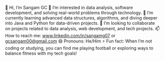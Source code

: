 👋 Hi, I’m Sangam GC
👀 I’m interested in data analysis, software development, and solving real-world problems through technology.
🌱 I’m currently learning advanced data structures, algorithms, and diving deeper into Java and Python for data-driven projects.
💞️ I’m looking to collaborate on projects related to data analysis, web development, and tech projects.
📫 How to reach me: www.linkedin.com/in/sangamg07  or gcsangam00@gmail.com
😄 Pronouns: He/Him
⚡ Fun fact: When I’m not coding or studying, you can find me playing football or exploring ways to balance fitness with my tech goals!

